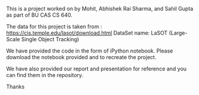 
This is a project worked on by Mohit, Abhishek Rai Sharma, and Sahil Gupta as part of BU CAS CS 640. 

The data for this project is taken from : https://cis.temple.edu/lasot/download.html
  DataSet name: LaSOT (Large-Scale Single Object Tracking)

We have provided the code in the form of iPython notebook. Please download the notebook provided and to recreate the project. 

We have also provided our report and presentation for reference and you can find them in the repository.


Thanks
